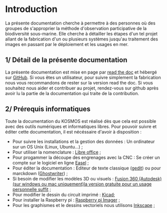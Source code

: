 # Introduction


La présente documentation cherche à permettre à des personnes où des groupes de s'approprier la méthode d'observation participative de la biodiversité sous-marine. Elle cherche à détailler les étapes d'un tel projet allant de la fabrication d'un ou plusieurs systèmes jusqu'au traitement des images en passant par le déploiement et les usages en mer. 

## 1/ Détail de la présente documentation 

La présente documentation est mise en page par [read the doc](https://readthedocs.org/) et hébergé sur [GitHub](https://github.com/). 
Si vous êtes un utilisateur, pour suivre simplement la fabrication nous vous recommandons de rester sur la version read the doc. Si vous souhaitez nous aider et contribuer au projet, rendez-vous sur github après avoir lu la partie de la documentation qui traite de la contribution. 

## 2/ Prérequis informatiques
Toute la documentation du KOSMOS est réalisé dès que cela est possible avec des outils numériques et informatiques libres. Pour pouvoir suivre et éditer cette documentation, il est nécéssaire d'avoir à disposition :
 - Pour suivre les installations et la gestion des données : Un ordinateur sur un OS Unix (Linux, Ubuntu...) ;
 - Pour utiliser la nomenclature : [Libre office](https://doc.ubuntu-fr.org/libreoffice) ;
 - Pour progammer la découpe des engrenages avec la CNC : Se créer un compte sur le logiciel en ligne [Easel](https://www.inventables.com/technologies/easel) ;
 - Pour éditer la documentation : Editeur de texte classique ([gedit](https://doc.ubuntu-fr.org/gedit)) ou pour marckdown ([Ghostwriter](https://ubunlog.com/fr/ghostwriter-editor-qt5-para-markdown/)) ;
 - Si besoin de modifier les modèles 3D ou visuels : [Fusion 360 (Autodesk) (sur windows ou mac uniquement)la version gratuite pour un usage personnelle suffit](https://www.autodesk.fr/products/fusion-360/personal) ;
 - Pour modifier le dessin du circuit imprimé : [Kicad](https://www.kicad.org/download/ubuntu/);
 - Pour installer la Raspberry pi : [Raspberry pi Imager](https://www.raspberrypi.com/software/) ;
 - Pour les graphismes et le dessins vectoriels nous utilisons [Inkscape](https://doc.ubuntu-fr.org/inkscape) ;